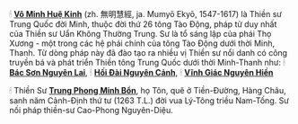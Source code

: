 🕯 [**Vô Minh Huệ Kinh**](https://vi.wikipedia.org/wiki/V%C3%B4_Minh_Hu%E1%BB%87_Kinh) (zh. 無明慧經, ja. Mumyō Ekyō, 1547-1617) là Thiền sư Trung Quốc đời Minh, thuộc đời thứ 26 tông Tào Động, pháp tử duy nhất của Thiền sư Uẩn Không Thường Trung.
Sư là tổ sáng lập của phái Thọ Xương - một trong các hệ phái chính của tông Tào Động dưới thời Minh, Thanh. 
Từ dòng pháp này đã đào tạo ra nhiều vị Thiền sư nổi danh có công truyền bá và phát triển Thiền tông Trung Quốc dưới thời Minh-Thanh như: 🕯 [**Bác Sơn Nguyên Lai**](https://vn.thamtosuthien.net/about/Thien-su-Bac-son.phattrien.net), 🕯 [**Hối Đài Nguyên Cảnh**](https://vi.wikipedia.org/wiki/H%E1%BB%91i_%C4%90%C3%A0i_Nguy%C3%AAn_C%E1%BA%A3nh), 🕯 [**Vĩnh Giác Nguyên Hiền**](https://vi.wikipedia.org/wiki/V%C4%A9nh_Gi%C3%A1c_Nguy%C3%AAn_Hi%E1%BB%81n)

🕯 Thiền Sư **[Trung Phong Minh Bổn](https://vi.wikipedia.org/wiki/Trung_Phong_Minh_B%E1%BA%A3n)**, họ Tôn, quê ở Tiền-Đường, Hàng Châu, sanh năm Cảnh-Định thứ tư (1263 T.L.) đời vua Lý-Tông triều Nam-Tống. Sư nối pháp thiền-sư Cao-Phong Nguyên-Diệu.
